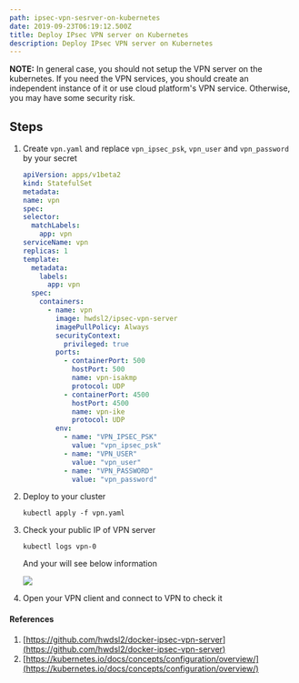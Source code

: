 ```yaml
---
path: ipsec-vpn-sesrver-on-kubernetes
date: 2019-09-23T06:19:12.500Z
title: Deploy IPsec VPN server on Kubernetes
description: Deploy IPsec VPN server on Kubernetes
---
```


**NOTE:** In general case, you should not setup the VPN server on the kubernetes. If you need the VPN services, you should create an independent instance of it or use cloud platform's VPN service. Otherwise, you may have some security risk.

## Steps

1. Create `vpn.yaml` and replace `vpn_ipsec_psk`, `vpn_user` and `vpn_password` by your secret
   ```yaml
   apiVersion: apps/v1beta2
   kind: StatefulSet
   metadata:
   name: vpn
   spec:
   selector:
     matchLabels:
       app: vpn
   serviceName: vpn
   replicas: 1
   template:
     metadata:
       labels:
         app: vpn
     spec:
       containers:
         - name: vpn
           image: hwdsl2/ipsec-vpn-server
           imagePullPolicy: Always
           securityContext:
             privileged: true
           ports:
             - containerPort: 500
               hostPort: 500
               name: vpn-isakmp
               protocol: UDP
             - containerPort: 4500
               hostPort: 4500
               name: vpn-ike
               protocol: UDP
           env:
             - name: "VPN_IPSEC_PSK"
               value: "vpn_ipsec_psk"
             - name: "VPN_USER"
               value: "vpn_user"
             - name: "VPN_PASSWORD"
               value: "vpn_password"
   ```
2. Deploy to your cluster
   ```
   kubectl apply -f vpn.yaml
   ```
3. Check your public IP of VPN server

   ```
   kubectl logs vpn-0
   ```

   And your will see below information

   ![](/assets/cleanshot-2019-09-23-at-14.35.42-2x.jpg)

4. Open your VPN client and connect to VPN to check it

#### References

1. [https://github.com/hwdsl2/docker-ipsec-vpn-server](https://github.com/hwdsl2/docker-ipsec-vpn-server)
1. [https://kubernetes.io/docs/concepts/configuration/overview/](https://kubernetes.io/docs/concepts/configuration/overview/)
